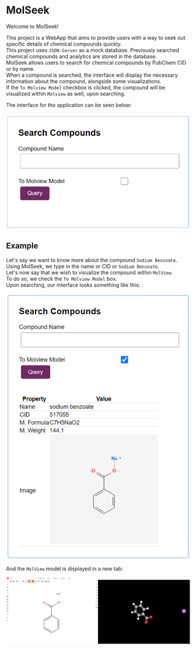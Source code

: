 # MolSeek

Welcome to MolSeek!

This project is a WebApp that aims to provide users with a way to seek out specific details of chemical compounds quickly.\
This project uses `JSON-Server` as a mock database. Previously searched chemical compounds and analytics are stored in the database.\
MolSeek allows users to search for chemical compounds by PubChem CID or by name.\
When a compound is searched, the interface will display the necessary information about the compound, alongside some visualizations.\
If the `To Molview Model` checkbox is clicked, the compound will be visualized within `Molview` as well, upon searching.

The interface for the application can be seen below:

![interface](docs/images/interface.png)

## Example

Let's say we want to know more about the compound `Sodium Benzoate`.\
Using MolSeek, we type in the name or CID or `Sodium Benzoate`.\
Let's now say that we wish to visualize the compound within `MolView`.\
To do so, we check the `To Molview Model` box.\
Upon searching, our interface looks something like this:

![example search result](docs/images/interface3.png)

And the `MolView` model is displayed in a new tab:

![example search result molview model](docs/images/molview.png)